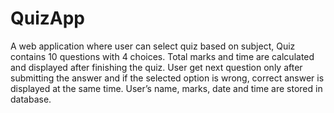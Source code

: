# QuizApp

A web application where user can select quiz based on subject, Quiz contains 10 questions with 4 choices. Total marks 
and time are calculated and displayed after finishing the quiz. User get next question only after submitting the answer and if the selected 
option is wrong, correct answer is displayed at the same time. User’s name, marks, date and time are stored in database.
